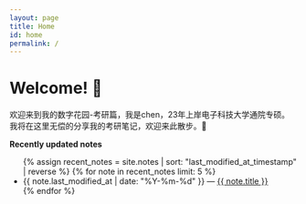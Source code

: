 ```yaml
---
layout: page
title: Home
id: home
permalink: /
---
```


# Welcome! 🌱

欢迎来到我的数字花园-考研篇，我是chen，23年上岸电子科技大学通院专硕。我将在这里无偿的分享我的考研笔记，欢迎来此散步。👋


<strong>Recently updated notes</strong>

<ul>
  {% assign recent_notes = site.notes | sort: "last_modified_at_timestamp" | reverse %}
  {% for note in recent_notes limit: 5 %}
    <li>
      {{ note.last_modified_at | date: "%Y-%m-%d" }} — <a class="internal-link" href="{{ note.url }}">{{ note.title }}</a>
    </li>
  {% endfor %}
</ul>

<style>
  .wrapper {
    max-width: 46em;
  }
</style>
